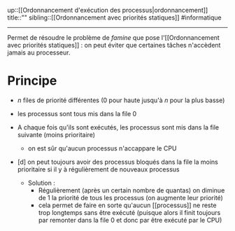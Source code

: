up::[[Ordonnancement d'exécution des processus|ordonnancement]]
title::""
sibling::[[Ordonnancement avec priorités statiques]]
#informatique 

----
Permet de résoudre le problème de _famine_ que pose l'[[Ordonnancement avec priorités statiques]] : on peut éviter que certaines tâches n'accèdent jamais au processeur.

# Principe
 - $n$ files de priorité différentes ($0$ pour haute jusqu'à $n$ pour la plus basse)
 - les processus sont tous mis dans la file $0$
 - A chaque fois qu'ils sont exécutés, les processus sont mis dans la file suivante (moins prioritaire)
     - on est sûr qu'aucun processus n'accappare le CPU

 - [d] on peut toujours avoir des processus bloqués dans la file la moins prioritaire si il y à régulièrement de nouveaux processus
    - Solution :
        - Régulièrement (après un certain nombre de quantas) on diminue de 1 la priorité de tous les processus (on augmente leur priorité)
        - cela permet de faire en sorte qu'aucun [[processus]] ne reste trop longtemps sans être exécuté (puisque alors il finit toujours par remonter dans la file $0$ et donc par être exécuté par le CPU)
